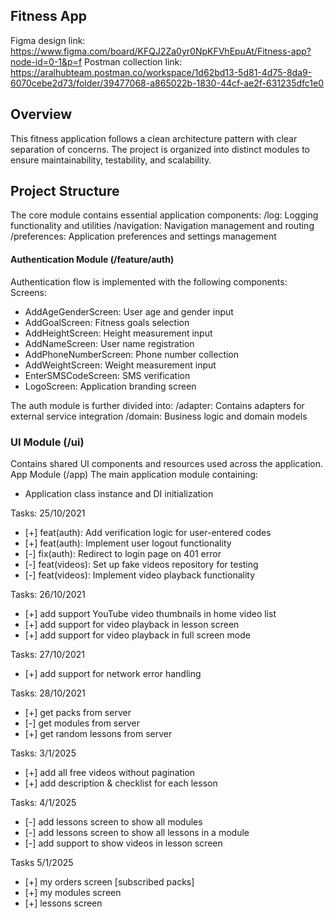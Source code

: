 ## Fitness App

Figma design link: https://www.figma.com/board/KFQJ2Za0yr0NpKFVhEpuAt/Fitness-app?node-id=0-1&p=f
Postman collection link: https://aralhubteam.postman.co/workspace/1d62bd13-5d81-4d75-8da9-6070cebe2d73/folder/39477068-a865022b-1830-44cf-ae2f-631235dfc1e0

## Overview
This fitness application follows a clean architecture pattern with clear separation of concerns. The project is organized into distinct modules to ensure maintainability, testability, and scalability.

## Project Structure
The core module contains essential application components:
/log: Logging functionality and utilities
/navigation: Navigation management and routing
/preferences: Application preferences and settings management

#### Authentication Module (/feature/auth)
Authentication flow is implemented with the following components:
Screens:
- AddAgeGenderScreen: User age and gender input
- AddGoalScreen: Fitness goals selection
- AddHeightScreen: Height measurement input
- AddNameScreen: User name registration
- AddPhoneNumberScreen: Phone number collection
- AddWeightScreen: Weight measurement input
- EnterSMSCodeScreen: SMS verification
- LogoScreen: Application branding screen

The auth module is further divided into:
/adapter: Contains adapters for external service integration
/domain: Business logic and domain models

### UI Module (/ui)
Contains shared UI components and resources used across the application.
App Module (/app)
The main application module containing:
- Application class instance and DI initialization

Tasks: 25/10/2021 
- [+]  feat(auth): Add verification logic for user-entered codes
- [+]  feat(auth): Implement user logout functionality
- [-]  fix(auth): Redirect to login page on 401 error
- [-]  feat(videos): Set up fake videos repository for testing
- [-]  feat(videos): Implement video playback functionality

Tasks: 26/10/2021
- [+]  add support YouTube video thumbnails in home video list
- [+]  add support for video playback in lesson screen
- [+]  add support for video playback in full screen mode

Tasks: 27/10/2021
- [+] add support for network error handling

Tasks: 28/10/2021
- [+] get packs from server
- [-] get modules from server
- [+] get random lessons from server

Tasks: 3/1/2025 
- [+] add all free videos without pagination 
- [+] add description & checklist for each lesson

Tasks: 4/1/2025
- [-] add lessons screen to show all modules 
- [-] add lessons screen to show all lessons in a module
- [-] add support to show videos in lesson screen

Tasks 5/1/2025
- [+] my orders screen [subscribed packs]
- [+] my modules screen 
- [+] lessons screen
